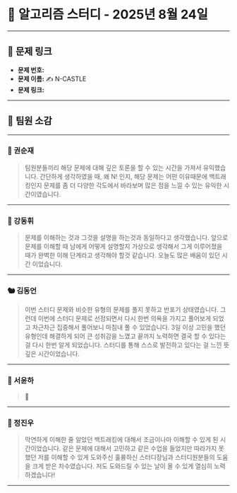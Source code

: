 # 📘 알고리즘 스터디 - 2025년 8월 24일

---

## 🔗 문제 링크

- **문제 번호:**
- **문제 이름:** ✍️ N-CASTLE
- **문제 링크:**

---

## 💬 팀원 소감

---

### 🐥 권순재

> 팀원분들끼리 해당 문제에 대해 깊은 토론을 할 수 있는 시간을 가져서 유익했습니다. 간단하게 생각하였을 때, 왜 N! 인지, 해당 문제는 어떤 이유때문에 백트래킹인지 문제를 좀 더 다양한 각도에서 바라보며 많은 점을 느낄 수 있는 유익한 시간이였습니다.

---

### 🐰 강동휘

> 문제를 이해하는 것과 그것을 설명을 하는것과 동일하다고 생각했습니다. 앞으로 문제를 이해할 때 남에게 어떻게 설명할지 가상으로 생각해서 그게 이루어졌을 때가 완벽한 이해 단계라고 생각해야 할것 같습니다. 오늘도 많은 배움이 있던 시간 이었습니다.

---

### 🐿️ 김동언

> 이번 스터디 문제와 비슷한 유형의 문제를 풀지 못하고 반포기 상태였습니다. 그런데 이번에 스터디 문제로 선정되면서 다시 한번 의욕을 가지고 풀어보게 되었고 차근차근 집중해서 풀어보니 마침내 풀 수 있었습니다. 3일 이상 고민을 했던 유형인데 해결하게 되어 큰 성취감을 느꼈고 끝까지 노력하면 결국 할 수 있다는 걸 다시 한번 알게 되었습니다. 스터디를 통해 스스로 발전하고 있다는 걸 느낀 뜻깊은 시간이었습니다.

---

### 🦊 서윤하

> 🛫

---

### 🐳 정진우

> 막연하게 이해한 줄 알았던 백트래킹에 대해서 조금이나마 이해할 수 있게 된 시간이었습니다. 같은 문제에 대해서 고민하고 같은 수업을 들었지만 따라가지 못했던 저를 이해할 수 있게 도와주신 훌륭하신 스터디장님과 스터디원분들의 도움을 크게 받은 차수였습니다. 저도 도와드릴 수 있는 날이 올 수 있게 열심히 노력하겠습니다!

---
